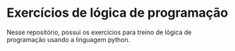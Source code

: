 # Exercícios de lógica de programação
Nesse repositório, possui os exercícios para treino de lógica de programação usando a linguagem python.
